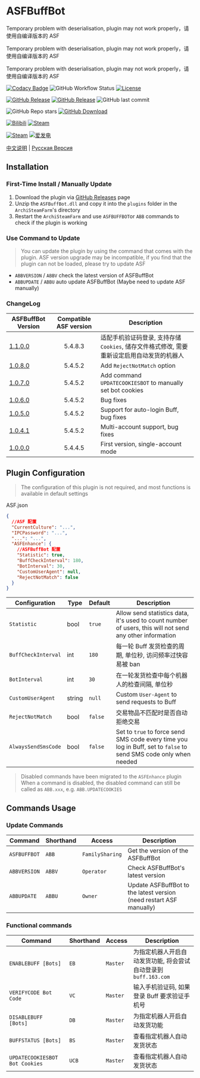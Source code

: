 # ASFBuffBot

Temporary problem with deserialisation, plugin may not work properly，请使用自编译版本的 ASF

Temporary problem with deserialisation, plugin may not work properly，请使用自编译版本的 ASF

Temporary problem with deserialisation, plugin may not work properly，请使用自编译版本的 ASF

[![Codacy Badge](https://app.codacy.com/project/badge/Grade/28d15406751f42f499e2f53fde5bb808)](https://www.codacy.com/gh/chr233/ASFBuffBot/dashboard)
![GitHub Workflow Status](https://img.shields.io/github/actions/workflow/status/chr233/ASFBuffBot/autobuild.yml?logo=github)
[![License](https://img.shields.io/github/license/chr233/ASFBuffBot?logo=apache)](https://github.com/chr233/ASFBuffBot/blob/master/license)

[![GitHub Release](https://img.shields.io/github/v/release/chr233/ASFBuffBot?logo=github)](https://github.com/chr233/ASFBuffBot/releases)
[![GitHub Release](https://img.shields.io/github/v/release/chr233/ASFBuffBot?include_prereleases&label=pre-release&logo=github)](https://github.com/chr233/ASFBuffBot/releases)
![GitHub last commit](https://img.shields.io/github/last-commit/chr233/ASFBuffBot?logo=github)

![GitHub Repo stars](https://img.shields.io/github/stars/chr233/ASFBuffBot?logo=github)
[![GitHub Download](https://img.shields.io/github/downloads/chr233/ASFBuffBot/total?logo=github)](https://img.shields.io/github/v/release/chr233/ASFBuffBot)

[![Bilibili](https://img.shields.io/badge/bilibili-Chr__-00A2D8.svg?logo=bilibili)](https://space.bilibili.com/5805394)
[![Steam](https://img.shields.io/badge/steam-Chr__-1B2838.svg?logo=steam)](https://steamcommunity.com/id/Chr_)

[![Steam](https://img.shields.io/badge/steam-donate-1B2838.svg?logo=steam)](https://steamcommunity.com/tradeoffer/new/?partner=221260487&token=xgqMgL-i)
[![爱发电](https://img.shields.io/badge/爱发电-chr__-ea4aaa.svg?logo=github-sponsors)](https://afdian.net/@chr233)

[中文说明](README.md) | [Русская Версия](README.ru.md)

## Installation

### First-Time Install / Manually Update

1. Download the plugin via [GitHub Releases](https://github.com/chr233/ASFBuffBot/releases) page
2. Unzip the `ASFBuffBot.dll` and copy it into the `plugins` folder in the `ArchiSteamFarm`'s directory
3. Restart the `ArchiSteamFarm` and use `ASFBUFFBOT`or `ABB` commands to check if the plugin is working

### Use Command to Update

> You can update the plugin by using the command that comes with the plugin.
> ASF version upgrade may be incompatible, if you find that the plugin can not be loaded, please try to update ASF

- `ABBVERSION` / `ABBV` check the latest version of ASFBuffBot
- `ABBUPDATE` / `ABBU` auto update ASFBuffBot (Maybe need to update ASF manually)

### ChangeLog

| ASFBuffBot Version                                                   | Compatible ASF version | Description                                                                                |
| -------------------------------------------------------------------- | :--------------------: | ------------------------------------------------------------------------------------------ |
| [1.1.0.0](https://github.com/chr233/ASFBuffBot/releases/tag/1.1.0.0) |    5.4.8.3             | 适配手机验证码登录, 支持存储 `Cookies`, 储存文件格式修改, 需要重新设定启用自动发货的机器人        |
| [1.0.8.0](https://github.com/chr233/ASFBuffBot/releases/tag/1.0.8.0) |    5.4.5.2             | Add `RejectNotMatch` option                                                                |
| [1.0.7.0](https://github.com/chr233/ASFBuffBot/releases/tag/1.0.7.0) |    5.4.5.2             | Add command `UPDATECOOKIESBOT` to manually set bot cookies                                 |
| [1.0.6.0](https://github.com/chr233/ASFBuffBot/releases/tag/1.0.6.0) |    5.4.5.2             | Bug fixes                                                                                  |
| [1.0.5.0](https://github.com/chr233/ASFBuffBot/releases/tag/1.0.5.0) |    5.4.5.2             | Support for auto-login Buff, bug fixes                                                     |
| [1.0.4.1](https://github.com/chr233/ASFBuffBot/releases/tag/1.0.4.1) |    5.4.5.2             | Multi-account support, bug fixes                                                           |
| [1.0.0.0](https://github.com/chr233/ASFBuffBot/releases/tag/1.0.0.0) |    5.4.4.5             | First version, single-account mode                                                         |

## Plugin Configuration

> The configuration of this plugin is not required, and most functions is available in default settings

ASF.json

```json
{
  //ASF 配置
  "CurrentCulture": "...",
  "IPCPassword": "...",
  "...": "...",
  "ASFEnhance": {
    //ASFBuffBot 配置
    "Statistic": true,
    "BuffCheckInterval": 180,
    "BotInterval": 30,
    "CustomUserAgent": null,
    "RejectNotMatch": false
  }
}
```

| Configuration       | Type   | Default | Description                                                                                                       |
| ------------------- | ------ | ------- | ----------------------------------------------------------------------------------------------------------------- |
| `Statistic`         | bool   | `true`  | Allow send statistics data, it's used to count number of users, this will not send any other information          |
| `BuffCheckInterval` | int    | `180`   | 每一轮 Buff 发货检查的周期, 单位秒, 访问频率过快容易被 ban                                                            |
| `BotInterval`       | int    | `30`    | 在一轮发货检查中每个机器人的检查间隔, 单位秒                                                                          |
| `CustomUserAgent`   | string | `null`  | Custom `User-Agent` to send requests to Buff                                                                      |
| `RejectNotMatch`    | bool   | `false` | 交易物品不匹配时是否自动拒绝交易                                                                                     |
| `AlwaysSendSmsCode` | bool   | `false` | Set to `true` to force send SMS code every time you log in Buff, set to `false` to send SMS code only when needed |

> Disabled commands have been migrated to the `ASFEnhance` plugin
> When a command is disabled, the disabled command can still be called as `ABB.xxx`, e.g. `ABB.UPDATECOOKIES`

## Commands Usage

### Update Commands

| Command      | Shorthand | Access          | Description                                                         |
| ------------ | --------- | --------------- | ------------------------------------------------------------------- |
| `ASFBUFFBOT` | `ABB`     | `FamilySharing` | Get the version of the ASFBuffBot                                   |
| `ABBVERSION` | `ABBV`    | `Operator`      | Check ASFBuffBot's latest version                                   |
| `ABBUPDATE`  | `ABBU`    | `Owner`         | Update ASFBuffBot to the latest version (need restart ASF manually) |

### Functional commands

| Command                        | Shorthand | Access   | Description                                                    |
| ------------------------------ | --------- | -------- | --------------------------------------------------------------- |
| `ENABLEBUFF [Bots]`            | `EB`      | `Master` | 为指定机器人开启自动发货功能, 将会尝试自动登录到 `buff.163.com` |
| `VERIFYCODE Bot Code`          | `VC`      | `Master` | 输入手机验证码, 如果登录 Buff 要求验证手机号                    |
| `DISABLEBUFF [Bots]`           | `DB`      | `Master` | 为指定机器人开启自动发货功能                                    |
| `BUFFSTATUS [Bots]`            | `BS`      | `Master` | 查看指定机器人自动发货状态                                      |
| `UPDATECOOKIESBOT Bot Cookies` | `UCB`     | `Master` | 查看指定机器人自动发货状态                                      |
